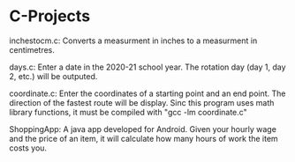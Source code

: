 # C-Projects
inchestocm.c: Converts a measurment in inches to a measurment in centimetres.

days.c: Enter a date in the 2020-21 school year. The rotation day (day 1, day 2, etc.) will be outputed.

coordinate.c: Enter the coordinates of a starting point and an end point. The direction of the fastest
route will be display. Sinc this program uses math library functions, it must be compiled with "gcc -lm coordinate.c"

ShoppingApp: A java app developed for Android. Given your hourly wage and the price of an item, it will calculate how many hours of work the item costs you.
